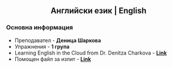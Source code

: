 <h2 align="center">Английски език | English</h2>

### Основна информация
* Преподавател - **Деница Шаркова**
* Упражнения - **1 група**
* Learning English in the Cloud from Dr. Denitza Charkova - [**Link**](https://sites.google.com/site/englishfmiplovdiv/teachers/charkova?authuser=0)
* Помощен файл за изпит - [**Link**](https://github.com/rythm-net/PU-Informatics/blob/main/I%20%D0%BA%D1%83%D1%80%D1%81/I%20%D1%82%D1%80%D0%B8%D0%BC%D0%B5%D1%81%D1%82%D1%8A%D1%80/%D0%90%D0%BD%D0%B3%D0%BB%D0%B8%D0%B9%D1%81%D0%BA%D0%B8%20%D0%95%D0%B7%D0%B8%D0%BA/English%20Fall%20Exam.docx) 
